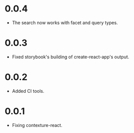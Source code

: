 ﻿# 0.0.4

- The search now works with facet and query types.

# 0.0.3

- Fixed storybook's building of create-react-app's output.

# 0.0.2

- Added CI tools.

# 0.0.1

- Fixing contexture-react.
